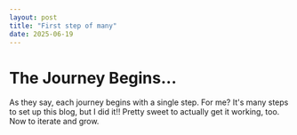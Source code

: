 ```yaml
---
layout: post
title: "First step of many"
date: 2025-06-19
---
```


# The Journey Begins...

As they say, each journey begins with a single step.  For me?  It's many steps to set up this blog, but I did it!!  Pretty sweet to actually get it working, too. Now to iterate and grow.

